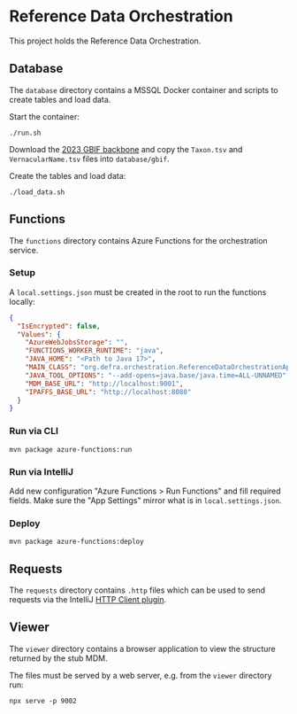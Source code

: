 # Reference Data Orchestration

This project holds the Reference Data Orchestration.

## Database

The `database` directory contains a MSSQL Docker container and scripts to create tables and load
data.

Start the container:

```shell
./run.sh
```

Download
the [2023 GBIF backbone](https://hosted-datasets.gbif.org/datasets/backbone/2023-08-28/backbone.zip)
and copy the `Taxon.tsv` and `VernacularName.tsv` files into `database/gbif`.

Create the tables and load data:

```shell
./load_data.sh
```

## Functions

The `functions` directory contains Azure Functions for the orchestration service.

### Setup

A `local.settings.json` must be created in the root to run the functions locally:

```json
{
  "IsEncrypted": false,
  "Values": {
    "AzureWebJobsStorage": "",
    "FUNCTIONS_WORKER_RUNTIME": "java",
    "JAVA_HOME": "<Path to Java 17>",
    "MAIN_CLASS": "org.defra.orchestration.ReferenceDataOrchestrationApplication",
    "JAVA_TOOL_OPTIONS": "--add-opens=java.base/java.time=ALL-UNNAMED",
    "MDM_BASE_URL": "http://localhost:9001",
    "IPAFFS_BASE_URL": "http://localhost:8080"
  }
}
```

### Run via CLI

```shell
mvn package azure-functions:run
```

### Run via IntelliJ

Add new configuration "Azure Functions > Run Functions" and fill required fields. Make sure the
"App Settings" mirror what is in `local.settings.json`.

### Deploy

```shell
mvn package azure-functions:deploy
```

## Requests

The `requests` directory contains `.http` files which can be used to send requests via the IntelliJ
[HTTP Client plugin](https://www.jetbrains.com/help/idea/http-client-in-product-code-editor.html).

## Viewer

The `viewer` directory contains a browser application to view the structure returned by the stub
MDM.

The files must be served by a web server, e.g. from the `viewer` directory run:

```shell
npx serve -p 9002
```
